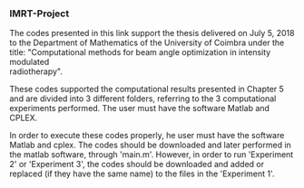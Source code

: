 ### IMRT-Project

The codes presented in this link support the thesis delivered on July 5, 2018 
to the Department of Mathematics of the University of Coimbra under the title: 
"Computational methods for beam angle optimization in intensity modulated  
radiotherapy". 

These codes supported the computational results presented in Chapter 5 and are 
divided into 3 different folders, referring to the 3 computational experiments 
performed. The user must have the software Matlab and CPLEX.

In order to execute these codes properly, he user must have the software Matlab 
and cplex. The codes should be downloaded and later performed in the matlab 
software, through 'main.m'. However, in order to run 'Experiment 2' or 
'Experiment 3', the codes should be downloaded and added or replaced (if they 
have the same name) to the files in the 'Experiment 1'.
